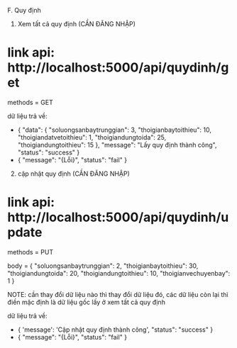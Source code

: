 F. Quy định

1. Xem tất cả quy định  (CẦN ĐĂNG NHẬP)
# link api: http://localhost:5000/api/quydinh/get
methods = GET

dữ liệu trả về:
- {
    "data": {
        "soluongsanbaytrunggian": 3,
        "thoigianbaytoithieu": 10,
        "thoigiandatvetoithieu": 1,
        "thoigiandungtoida": 25,
        "thoigiandungtoithieu": 15
    },
    "message": "Lấy quy định thành công",
    "status": "success"
}
- {
    "message": "{Lỗi}",
    "status": "fail"
}

2. cập nhật quy định  (CẦN ĐĂNG NHẬP)
# link api: http://localhost:5000/api/quydinh/update
methods = PUT

body = {
        "soluongsanbaytrunggian": 2,
        "thoigianbaytoithieu": 30,
        "thoigiandungtoida": 20,
        "thoigiandungtoithieu": 10,
        "thoigianvechuyenbay": 1
}

NOTE: cần thay đổi dữ liệu nào thì thay đổi dữ liệu đó, các dữ liệu còn lại thì điền mặc định là dữ liệu gốc lấy ở xem tất cả quy định

dữ liệu trả về:
- {
    'message': 'Cập nhật quy định thành công',
    "status": "success"
}
- {
    "message": "{Lỗi}",
    "status": "fail"
}

